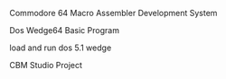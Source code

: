 Commodore 64 Macro Assembler Development System

Dos Wedge64 Basic Program

load and run dos 5.1 wedge

CBM Studio Project